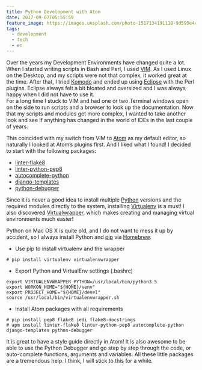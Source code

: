```yaml
---
title: Python Development with Atom
date: 2017-09-07T05:55:59
feature_image: https://images.unsplash.com/photo-1517134191118-9d595e4c8c2b?ixlib=rb-0.3.5&q=80&fm=jpg&crop=entropy&cs=tinysrgb&w=1080&fit=max&ixid=eyJhcHBfaWQiOjExNzczfQ&s=c52b0953fc1a1d157d35a4eba1fd7b59
tags:
  - development
  - tech
  - en
---
```


Over the years my Development Environments have changed quite a lot. When I started writing scripts in Bash and Perl, I used [VIM](https://vim.sourceforge.io/). As I used Linux on the Desktop, and my scripts were not that complex, it worked great at the time. After that, I tried [Komodo](https://www.activestate.com/komodo-ide) and ended up using [Eclipse](http://www.eclipse.org/) with the Perl plugins. Eclipse always felt a bit bloated and oversized and I was always happy when I did not have to use it.  
For a long time I stuck to VIM and had one or two Terminal windows open on the side to run scripts and a browser to look up the documentation. Now that my scripts and modules get more complex, I wanted to take another look and see if anything has changed in the world of IDEs in the last couple of years.

This coincided with my switch from VIM to [Atom](https://atom.io/) as my default editor, so naturally I looked at Atom’s plugins first. And I liked what I found! I decided to start with the following packages:

* [linter-flake8](https://atom.io/packages/linter-flake8)
* [linter-python-pep8](https://atom.io/packages/linter-python-pep8)
* [autocomplete-python](https://atom.io/packages/autocomplete-python)
* [django-templates](https://atom.io/packages/django-templates)
* [python-debugger](https://atom.io/packages/python-debugger)

Since it is never a good idea to install multiple [Python](https://www.python.org/) versions and the required modules directly to the system, installing [Virtualenv](https://virtualenv.pypa.io/en/stable/) is a must! I also discovered [Virtualwrapper](https://virtualenvwrapper.readthedocs.io/en/latest/index.html), which makes creating and managing virtual environments much easier!

Python on Mac OS X is quite old, and I do not want to mess it up by accident, so I always install Python and [pip](https://pypi.python.org/pypi/pip) via [Homebrew](https://brew.sh/).

* Use pip to install virtualenv and the wrapper

`# pip install virtualenv virtualenvwrapper`

* Export Python and VirtualEnv settings (.bashrc)

```
export VIRTUALENVWRAPPER_PYTHON=/usr/local/bin/python3.5
export WORKON_HOME="${HOME}/venv"
export PROJECT_HOME="${HOME}/devel"
source /usr/local/bin/virtualenvwrapper.sh
```

* Install Atom packages with all requirements

```
# pip install pep8 flake8 jedi flake8-docstrings
# apm install linter-flake8 linter-python-pep8 autocomplete-python django-templates python-debugger
```

It is great to have a style guide directly in Atom! It is also awesome to be able to use the Python Debugger and go step by step through the code, or auto-complete functions, arguments and variables. All these little packages are a tremendous help. I think, I will stick to this for a while.
